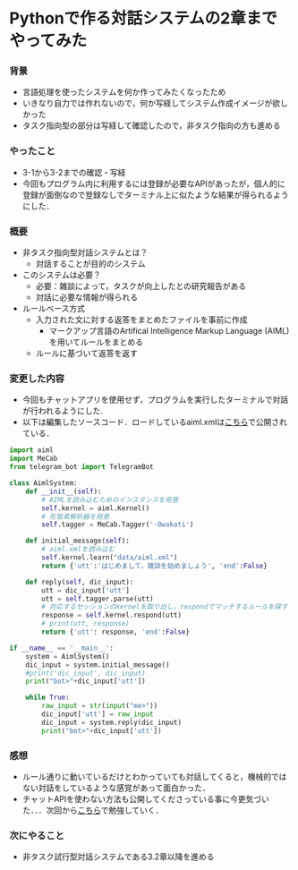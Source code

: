 # Pythonで作る対話システムの2章までやってみた

### 背景
- 言語処理を使ったシステムを何か作ってみたくなったため
- いきなり自力では作れないので，何か写経してシステム作成イメージが欲しかった
- タスク指向型の部分は写経して確認したので，非タスク指向の方も進める

### やったこと
- 3-1から3-2までの確認・写経
- 今回もプログラム内に利用するには登録が必要なAPIがあったが，個人的に登録が面倒なので登録なしでターミナル上に似たような結果が得られるようにした．

### 概要
- 非タスク指向型対話システムとは？
  - 対話することが目的のシステム
- このシステムは必要？
  - 必要：雑談によって，タスクが向上したとの研究報告がある
  - 対話に必要な情報が得られる
- ルールベース方式
  - 入力された文に対する返答をまとめたファイルを事前に作成
    - マークアップ言語のArtifical Intelligence Markup Language (AIML) を用いてルールをまとめる
  - ルールに基づいて返答を返す

### 変更した内容
- 今回もチャットアプリを使用せず，プログラムを実行したターミナルで対話が行われるようにした.
- 以下は編集したソースコード．ロードしているaiml.xmlは[こちら](https://github.com/dsbook/dsbook/blob/master/aiml.xml)で公開されている．

```python
import aiml
import MeCab
from telegram_bot import TelegramBot

class AimlSystem:
    def __init__(self):
        # AIMLを読み込むためのインスタンスを用意
        self.kernel = aiml.Kernel()
        # 形態素解析器を用意
        self.tagger = MeCab.Tagger('-Owakati')

    def initial_message(self):
        # aiml.xmlを読み込む
        self.kernel.learn("data/aiml.xml")
        return {'utt':'はじめまして，雑談を始めましょう', 'end':False}

    def reply(self, dic_input):
        utt = dic_input['utt']
        utt = self.tagger.parse(utt)
        # 対応するセッションのkernelを取り出し，respondでマッチするルールを探す
        response = self.kernel.respond(utt)
        # print(utt, response)
        return {'utt': response, 'end':False}

if __name__ == '__main__':
    system = AimlSystem()
    dic_input = system.initial_message()
    #print('dic_input', dic_input)
    print("bot>"+dic_input['utt'])

    while True:
        raw_input = str(input("me>"))
        dic_input['utt'] = raw_input
        dic_input = system.reply(dic_input)
        print("bot>"+dic_input['utt'])
```

### 感想
- ルール通りに動いているだけとわかっていても対話してくると，機械的ではない対話をしているような感覚があって面白かった．
- チャットAPIを使わない方法も公開してくださっている事に今更気づいた．．．次回から[こちら](https://github.com/dsbook/dsbook/blob/master/README_console_bot.md)で勉強していく．

### 次にやること
- 非タスク試行型対話システムである3.2章以降を進める

